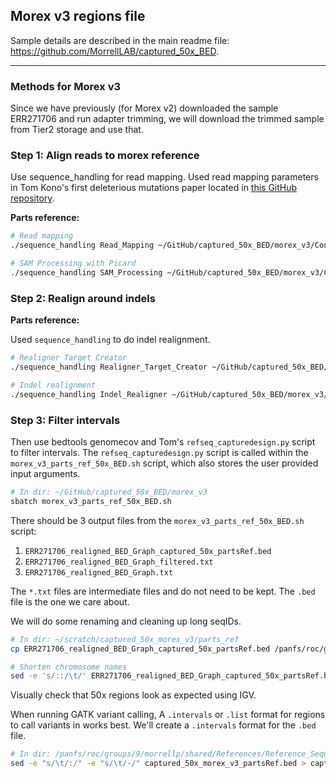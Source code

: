 ## Morex v3 regions file

Sample details are described in the main readme file: https://github.com/MorrellLAB/captured_50x_BED.

---

### Methods for Morex v3

Since we have previously (for Morex v2) downloaded the sample ERR271706 and run adapter trimming, we will download the trimmed sample from Tier2 storage and use that.

### Step 1: Align reads to morex reference

Use sequence_handling for read mapping. Used read mapping parameters in Tom Kono's first deleterious mutations paper located in [this GitHub repository](https://github.com/MorrellLAB/Deleterious_Mutations/tree/master/Job_Scripts).

**Parts reference:**

```bash
# Read mapping
./sequence_handling Read_Mapping ~/GitHub/captured_50x_BED/morex_v3/Config_morex_v3_parts_ref

# SAM Processing with Picard
./sequence_handling SAM_Processing ~/GitHub/captured_50x_BED/morex_v3/Config_morex_v3_parts_ref
```

### Step 2: Realign around indels

**Parts reference:**

Used `sequence_handling` to do indel realignment.

```bash
# Realigner Target Creator
./sequence_handling Realigner_Target_Creator ~/GitHub/captured_50x_BED/morex_v3/Config_Indel_Realign_morex_v3_parts_ref

# Indel realignment
./sequence_handling Indel_Realigner ~/GitHub/captured_50x_BED/morex_v3/Config_Indel_Realign_morex_v3_parts_ref
```

### Step 3: Filter intervals

Then use bedtools genomecov and Tom's `refseq_capturedesign.py` script to filter intervals. The `refseq_capturedesign.py` script is called within the `morex_v3_parts_ref_50x_BED.sh` script, which also stores the user provided input arguments.

```bash
# In dir: ~/GitHub/captured_50x_BED/morex_v3
sbatch morex_v3_parts_ref_50x_BED.sh
```

There should be 3 output files from the `morex_v3_parts_ref_50x_BED.sh` script:
1. `ERR271706_realigned_BED_Graph_captured_50x_partsRef.bed`
2. `ERR271706_realigned_BED_Graph_filtered.txt`
3. `ERR271706_realigned_BED_Graph.txt`

The `*.txt` files are intermediate files and do not need to be kept. The `.bed` file is the one we care about.

We will do some renaming and cleaning up long seqIDs.

```bash
# In dir: ~/scratch/captured_50x_morex_v3/parts_ref
cp ERR271706_realigned_BED_Graph_captured_50x_partsRef.bed /panfs/roc/groups/9/morrellp/shared/References/Reference_Sequences/Barley/Morex_v3/captured_50x_morex_v3_partsRef_longSeqID.bed

# Shorten chromosome names
sed -e 's/::/\t/' ERR271706_realigned_BED_Graph_captured_50x_partsRef.bed | cut -f 1,3,4 > /panfs/roc/groups/9/morrellp/shared/References/Reference_Sequences/Barley/Morex_v3/captured_50x_morex_v3_partsRef.bed
```

Visually check that 50x regions look as expected using IGV.

When running GATK variant calling, A `.intervals` or `.list` format for regions to call variants in works best. We'll create a `.intervals` format for the `.bed` file.

```bash
# In dir: /panfs/roc/groups/9/morrellp/shared/References/Reference_Sequences/Barley/Morex_v3
sed -e "s/\t/:/" -e "s/\t/-/" captured_50x_morex_v3_partsRef.bed > captured_50x_morex_v3_partsRef.intervals
```
